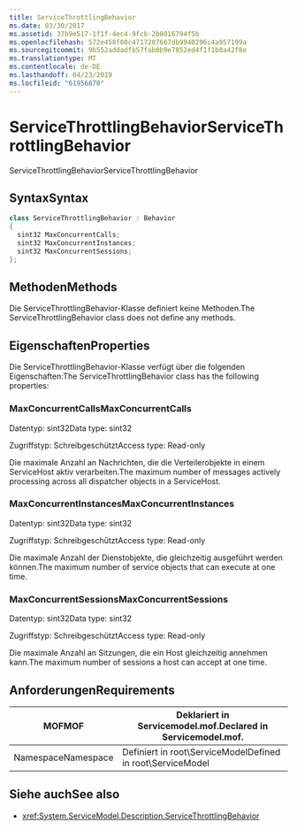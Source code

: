 ```yaml
---
title: ServiceThrottlingBehavior
ms.date: 03/30/2017
ms.assetid: 37b9e517-1f1f-4ec4-9fcb-2b8016794f5b
ms.openlocfilehash: 572e458f08c4717207667db9940296c4a957199a
ms.sourcegitcommit: 9b552addadfb57fab0b9e7852ed4f1f1b8a42f8e
ms.translationtype: MT
ms.contentlocale: de-DE
ms.lasthandoff: 04/23/2019
ms.locfileid: "61956870"
---
```

# <a name="servicethrottlingbehavior"></a><span data-ttu-id="722ec-102">ServiceThrottlingBehavior</span><span class="sxs-lookup"><span data-stu-id="722ec-102">ServiceThrottlingBehavior</span></span>
<span data-ttu-id="722ec-103">ServiceThrottlingBehavior</span><span class="sxs-lookup"><span data-stu-id="722ec-103">ServiceThrottlingBehavior</span></span>  
  
## <a name="syntax"></a><span data-ttu-id="722ec-104">Syntax</span><span class="sxs-lookup"><span data-stu-id="722ec-104">Syntax</span></span>  
  
```csharp  
class ServiceThrottlingBehavior : Behavior  
{  
  sint32 MaxConcurrentCalls;  
  sint32 MaxConcurrentInstances;  
  sint32 MaxConcurrentSessions;  
};  
```  
  
## <a name="methods"></a><span data-ttu-id="722ec-105">Methoden</span><span class="sxs-lookup"><span data-stu-id="722ec-105">Methods</span></span>  
 <span data-ttu-id="722ec-106">Die ServiceThrottlingBehavior-Klasse definiert keine Methoden.</span><span class="sxs-lookup"><span data-stu-id="722ec-106">The ServiceThrottlingBehavior class does not define any methods.</span></span>  
  
## <a name="properties"></a><span data-ttu-id="722ec-107">Eigenschaften</span><span class="sxs-lookup"><span data-stu-id="722ec-107">Properties</span></span>  
 <span data-ttu-id="722ec-108">Die ServiceThrottlingBehavior-Klasse verfügt über die folgenden Eigenschaften:</span><span class="sxs-lookup"><span data-stu-id="722ec-108">The ServiceThrottlingBehavior class has the following properties:</span></span>  
  
### <a name="maxconcurrentcalls"></a><span data-ttu-id="722ec-109">MaxConcurrentCalls</span><span class="sxs-lookup"><span data-stu-id="722ec-109">MaxConcurrentCalls</span></span>  
 <span data-ttu-id="722ec-110">Datentyp: sint32</span><span class="sxs-lookup"><span data-stu-id="722ec-110">Data type: sint32</span></span>  
  
 <span data-ttu-id="722ec-111">Zugriffstyp: Schreibgeschützt</span><span class="sxs-lookup"><span data-stu-id="722ec-111">Access type: Read-only</span></span>  
  
 <span data-ttu-id="722ec-112">Die maximale Anzahl an Nachrichten, die die Verteilerobjekte in einem ServiceHost aktiv verarbeiten.</span><span class="sxs-lookup"><span data-stu-id="722ec-112">The maximum number of messages actively processing across all dispatcher objects in a ServiceHost.</span></span>  
  
### <a name="maxconcurrentinstances"></a><span data-ttu-id="722ec-113">MaxConcurrentInstances</span><span class="sxs-lookup"><span data-stu-id="722ec-113">MaxConcurrentInstances</span></span>  
 <span data-ttu-id="722ec-114">Datentyp: sint32</span><span class="sxs-lookup"><span data-stu-id="722ec-114">Data type: sint32</span></span>  
  
 <span data-ttu-id="722ec-115">Zugriffstyp: Schreibgeschützt</span><span class="sxs-lookup"><span data-stu-id="722ec-115">Access type: Read-only</span></span>  
  
 <span data-ttu-id="722ec-116">Die maximale Anzahl der Dienstobjekte, die gleichzeitig ausgeführt werden können.</span><span class="sxs-lookup"><span data-stu-id="722ec-116">The maximum number of service objects that can execute at one time.</span></span>  
  
### <a name="maxconcurrentsessions"></a><span data-ttu-id="722ec-117">MaxConcurrentSessions</span><span class="sxs-lookup"><span data-stu-id="722ec-117">MaxConcurrentSessions</span></span>  
 <span data-ttu-id="722ec-118">Datentyp: sint32</span><span class="sxs-lookup"><span data-stu-id="722ec-118">Data type: sint32</span></span>  
  
 <span data-ttu-id="722ec-119">Zugriffstyp: Schreibgeschützt</span><span class="sxs-lookup"><span data-stu-id="722ec-119">Access type: Read-only</span></span>  
  
 <span data-ttu-id="722ec-120">Die maximale Anzahl an Sitzungen, die ein Host gleichzeitig annehmen kann.</span><span class="sxs-lookup"><span data-stu-id="722ec-120">The maximum number of sessions a host can accept at one time.</span></span>  
  
## <a name="requirements"></a><span data-ttu-id="722ec-121">Anforderungen</span><span class="sxs-lookup"><span data-stu-id="722ec-121">Requirements</span></span>  
  
|<span data-ttu-id="722ec-122">MOF</span><span class="sxs-lookup"><span data-stu-id="722ec-122">MOF</span></span>|<span data-ttu-id="722ec-123">Deklariert in Servicemodel.mof.</span><span class="sxs-lookup"><span data-stu-id="722ec-123">Declared in Servicemodel.mof.</span></span>|  
|---------|-----------------------------------|  
|<span data-ttu-id="722ec-124">Namespace</span><span class="sxs-lookup"><span data-stu-id="722ec-124">Namespace</span></span>|<span data-ttu-id="722ec-125">Definiert in root\ServiceModel</span><span class="sxs-lookup"><span data-stu-id="722ec-125">Defined in root\ServiceModel</span></span>|  
  
## <a name="see-also"></a><span data-ttu-id="722ec-126">Siehe auch</span><span class="sxs-lookup"><span data-stu-id="722ec-126">See also</span></span>

- <xref:System.ServiceModel.Description.ServiceThrottlingBehavior>
